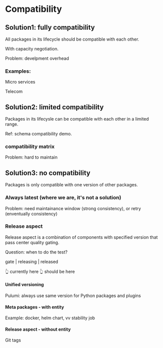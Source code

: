 # Compatibility

## Solution1: fully compatibility
All packages in its lifecycle should be compatible with each other.

With capacity negotiation.

Problem: develpment overhead

### Examples:
Micro services

Telecom

## Solution2: limited compatibility
Packages in its lifecysle can be compatible with each other in a limited range.

Ref: schema compatibility demo.

### compatibility matrix
Problem: hard to maintain

## Solution3: no compatibility
Packages is only compatible with one version of other packages.

### Always latest (where we are, it's not a solution)
Problem: need maintainance window (strong consistency), or retry (enventually consistency)

### Release aspect

Release aspect is a combination of components with specified version that pass center quality gating.

Question: when to do the test?

gate | releasing | released

👆
currently here
                  👆 should be here

#### Unified versioning

Pulumi: always use same version for Python packages and plugins

#### Meta packages - with entity

Example: docker, helm chart, vv stability job

#### Release aspect - without entity

Git tags
